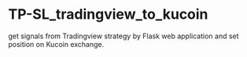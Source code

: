 # TP-SL_tradingview_to_kucoin
get signals from Tradingview strategy by Flask web application and set position on Kucoin exchange.
